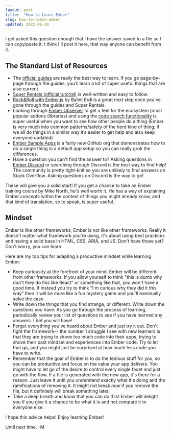 ```yaml
---
layout: post
title:  "How to Learn Ember"
slug: how-to-learn-ember
updated: 2022-06-18
---
```


I get asked this question enough that I have the answer saved to a file so I can copy/paste it. I think I'll post it here, that way anyone can benefit from it.

<!--more-->

## The Standard List of Resources

* The [official guides](https://guides.emberjs.com/) are really the best way to learn. If you go page-by-page through the guides, you’ll learn a lot of super useful things that are also current.
* [Super Rentals (official tutorial)](https://guides.emberjs.com/release/tutorial/part-1/) is well-written and easy to follow.
* [Rock&Roll with Ember.js](https://balinterdi.com/rock-and-roll-with-emberjs/) by Balint Erdi is a great next step once you've gone through the guides and Super Rentals.
* Looking through [Ember Observer](https://emberobserver.com/) to get a feel for the ecosystem (most popular addons (libraries) and using the [code search functionality](https://emberobserver.com/code-search) is super useful when you want to see how other people do a thing (Ember is very much into common patterns/safety of the herd kind of thing; if we all do things in a similar way it’s easier to get help and also keep everyone updated)
* [Ember Sample Apps](https://github.com/ember-sample-apps) is a fairly new GitHub org that demonstrates how to do a single thing in a default app setup so you can really grok the differences.
* Have a question you can't find the answer to? Asking questions in [Ember Discord](https://discord.gg/emberjs) or searching through Discord is the best way to find help! The community is pretty tight-knit so you are unlikely to find answers on Stack Overflow. Asking questions on Discord is the way to go!

These will give you a solid start! If you get a chance to take an Ember training course by Mike North, he's well worth it. He has a way of explaining Ember concepts within the context of things you might already know, and that kind of translation, so to speak, is super useful. 

## Mindset

Ember is like other frameworks, Ember is not like other frameworks. Really it doesn't matter what framework you're using, it's about using best practices and having a solid base in HTML, CSS, ARIA, and JS. Don't have those yet? Don't worry, you can learn. 

Here are my top tips for adapting a productive mindset while learning Ember:

* Keep curiousity at the forefront of your mind. Ember will be different from other frameworks. If you allow yourself to think "this is dumb why don't they do this like React" or something like that, you won't have a good time. If instead you try to think "I'm curious why they did it this way" then it will be more like a fun mystery game and you'll eventually solve the case.
* Write down the things that you find strange, or different. Write down the questions you have. As you go through the process of learning, periodically review your list of questions to see if you have learned any answers. I bet you will have!
* Forget everything you've heard about Ember and just try it out. Don't fight the framework-- the number 1 struggle I see with new learners is that they are trying to shove too much code into their apps, trying to shove their past mindset and experiences into Ember code. Try to let that go, and you might just be surprised at how much less code you have to write.
* Remember that the goal of Ember is to do the tedious stuff for you, so you can be productive and focus on the value your app delivers. You might have to let go of the desire to control every single facet and just go with the flow. If a file is generated with the new app, it's there for a reason. Just leave it until you understand exactly what it's doing and the ramifications of removing it. It might not break _now_ if you remove the file, but it definitely will break something later.
* Take a deep breath and know that you can do this! Ember will delight you if you give it a chance to be what it is and not compare it to everyone else. 

I hope this advice helps! Enjoy learning Ember!

Until next time. -M
